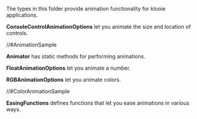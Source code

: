 ﻿The types in this folder provide animation functionality for klooie applications.

**ConsoleControlAnimationOptions** let you animate the size and location of controls.

//#AnimationSample

**Animator** has static methods for performing animations.

**FloatAnimationOptions** let you animate a number.

**RGBAnimationOptions** let you animate colors.

//#ColorAnimationSample

**EasingFunctions** defines functions that let you ease animations in various ways.
